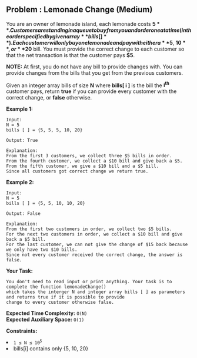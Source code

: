 ## Problem : Lemonade Change (Medium)
You are an owner of lemonade island, each lemonade costs **$5**. Customers are standing in a queue to buy from you and order one at a time (in the order specified by given array **bills[]**). Each customer will only buy one lemonade and pay with either a **$5**, **$10**, or **$20** bill. You must provide the correct change to each customer so that the net transaction is that the customer pays **$5**.

**NOTE:** At first, you do not have any bill to provide changes with. You can provide changes from the bills that you get from the previous customers.

Given an integer array bills of size **N** where **bills[ i ]** is the bill the **i<sup>th</sup>** customer pays, return **true** if you can provide every customer with the correct change, or **false** otherwise.

**Example 1:**
```
Input:
N = 5
bills [ ] = {5, 5, 5, 10, 20}

Output: True

Explanation: 
From the first 3 customers, we collect three $5 bills in order.
From the fourth customer, we collect a $10 bill and give back a $5.
From the fifth customer, we give a $10 bill and a $5 bill.
Since all customers got correct change we return true.
``` 

**Example 2:**
```
Input:
N = 5
bills [ ] = {5, 5, 10, 10, 20}

Output: False

Explanation: 
From the first two customers in order, we collect two $5 bills.
For the next two customers in order, we collect a $10 bill and give back a $5 bill.
For the last customer, we can not give the change of $15 back because we only have two $10 bills.
Since not every customer received the correct change, the answer is false.
``` 

**Your Task:**
```
You don't need to read input or print anything. Your task is to complete the function lemonadeChange()
which takes the interger N and integer array bills [ ] as parameters and returns true if it is possible to provide
change to every customer otherwise false.
```

**Expected Time Complexity:** ```O(N)```<br>
**Expected Auxiliary Space:** ```O(1)```

**Constraints:**
<li><code>1 ≤ N ≤ 10<sup>5</sup></code></li>
<li>bills[i] contains only {5, 10, 20}</li>
